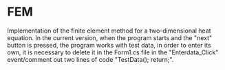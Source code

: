 # FEM
Implementation of the finite element method for a two-dimensional heat equation.
In the current version, when the program starts and the "next" button is pressed, the program works with test data, in order to enter its own, it is necessary to delete it in the Form1.cs file in the "Enterdata_Click" event/comment out two lines of code "TestData(); return;".
